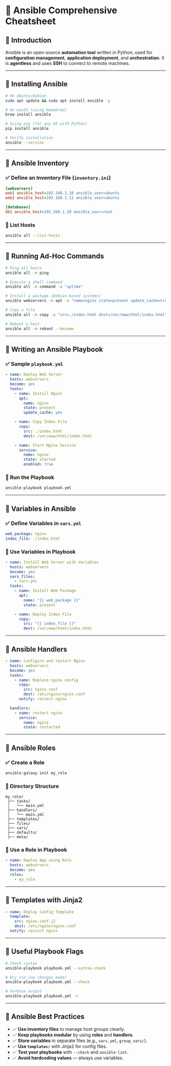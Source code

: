 
# 🔧 Ansible Comprehensive Cheatsheet

## 🔹 Introduction
Ansible is an open-source **automation tool** written in Python, used for **configuration management**, **application deployment**, and **orchestration**. It is **agentless** and uses **SSH** to connect to remote machines.

---

## 🔹 Installing Ansible
```sh
# On Ubuntu/Debian
sudo apt update && sudo apt install ansible -y

# On macOS (using Homebrew)
brew install ansible

# Using pip (for any OS with Python)
pip install ansible

# Verify installation
ansible --version
```

---

## 🔹 Ansible Inventory
### ✅ Define an Inventory File (`inventory.ini`)
```ini
[webservers]
web1 ansible_host=192.168.1.10 ansible_user=ubuntu
web2 ansible_host=192.168.1.11 ansible_user=ubuntu

[databases]
db1 ansible_host=192.168.1.20 ansible_user=root
```

### 📌 List Hosts
```sh
ansible all --list-hosts
```

---

## 🔹 Running Ad-Hoc Commands
```sh
# Ping all hosts
ansible all -m ping

# Execute a shell command
ansible all -m command -a "uptime"

# Install a package (Debian-based systems)
ansible webservers -m apt -a "name=nginx state=present update_cache=true" --become

# Copy a file
ansible all -m copy -a "src=./index.html dest=/var/www/html/index.html" --become

# Reboot a host
ansible all -m reboot --become
```

---

## 🔹 Writing an Ansible Playbook
### ✅ Sample `playbook.yml`
```yaml
- name: Deploy Web Server
  hosts: webservers
  become: yes
  tasks:
    - name: Install Nginx
      apt:
        name: nginx
        state: present
        update_cache: yes

    - name: Copy Index File
      copy:
        src: ./index.html
        dest: /var/www/html/index.html

    - name: Start Nginx Service
      service:
        name: nginx
        state: started
        enabled: true
```

### 📌 Run the Playbook
```sh
ansible-playbook playbook.yml
```

---

## 🔹 Variables in Ansible
### ✅ Define Variables in `vars.yml`
```yaml
web_package: nginx
index_file: ./index.html
```

### 📌 Use Variables in Playbook
```yaml
- name: Install Web Server with Variables
  hosts: webservers
  become: yes
  vars_files:
    - vars.yml
  tasks:
    - name: Install Web Package
      apt:
        name: "{{ web_package }}"
        state: present

    - name: Deploy Index File
      copy:
        src: "{{ index_file }}"
        dest: /var/www/html/index.html
```

---

## 🔹 Ansible Handlers
```yaml
- name: Configure and restart Nginx
  hosts: webservers
  become: yes
  tasks:
    - name: Replace nginx config
      copy:
        src: nginx.conf
        dest: /etc/nginx/nginx.conf
      notify: restart nginx

  handlers:
    - name: restart nginx
      service:
        name: nginx
        state: restarted
```

---

## 🔹 Ansible Roles
### ✅ Create a Role
```sh
ansible-galaxy init my_role
```

### 📌 Directory Structure
```plaintext
my_role/
 ├── tasks/
 │   └── main.yml
 ├── handlers/
 │   └── main.yml
 ├── templates/
 ├── files/
 ├── vars/
 ├── defaults/
 ├── meta/
```

### 📌 Use a Role in Playbook
```yaml
- name: Deploy App using Role
  hosts: webservers
  become: yes
  roles:
    - my_role
```

---

## 🔹 Templates with Jinja2
```yaml
- name: Deploy Config Template
  template:
    src: nginx.conf.j2
    dest: /etc/nginx/nginx.conf
  notify: restart nginx
```

---

## 🔹 Useful Playbook Flags
```sh
# Check syntax
ansible-playbook playbook.yml --syntax-check

# Dry run (no changes made)
ansible-playbook playbook.yml --check

# Verbose output
ansible-playbook playbook.yml -v
```

---

## 🔹 Ansible Best Practices
- ✅ **Use inventory files** to manage host groups clearly.
- ✅ **Keep playbooks modular** by using **roles** and **handlers**.
- ✅ **Store variables** in separate files (e.g., `vars.yml`, `group_vars/`).
- ✅ **Use `templates/`** with Jinja2 for config files.
- ✅ **Test your playbooks** with `--check` and `ansible-lint`.
- ✅ **Avoid hardcoding values** — always use variables.
